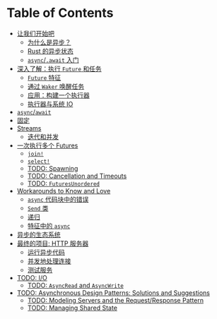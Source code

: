 # Table of Contents

- [让我们开始吧](01_getting_started/01_chapter_zh.md)
  - [为什么是异步？](01_getting_started/02_why_async_zh.md)
  - [Rust 的异步状态](01_getting_started/03_state_of_async_rust_zh.md)
  - [`async`/`.await` 入门](01_getting_started/04_async_await_primer_zh.md)
- [深入了解：执行 `Future` 和任务](02_execution/01_chapter_zh.md)
  - [`Future` 特征](02_execution/02_future_zh.md)
  - [通过 `Waker` 唤醒任务](02_execution/03_wakeups_zh.md)
  - [应用：构建一个执行器](02_execution/04_executor_zh.md)
  - [执行器与系统 IO](02_execution/05_io_zh.md)
- [`async`/`await`](03_async_await/01_chapter_zh.md)
- [固定](04_pinning/01_chapter_zh.md)
- [Streams](05_streams/01_chapter_zh.md)
  - [迭代和并发](05_streams/02_iteration_and_concurrency_zh.md)
- [一次执行多个 Futures](06_multiple_futures/01_chapter_zh.md)
  - [`join!`](06_multiple_futures/02_join_zh.md)
  - [`select!`](06_multiple_futures/03_select_zh.md)
  - [TODO: Spawning]()
  - [TODO: Cancellation and Timeouts]()
  - [TODO: `FuturesUnordered`]()
- [Workarounds to Know and Love](07_workarounds/01_chapter_zh.md)
  - [`async` 代码块中的错误](07_workarounds/02_err_in_async_blocks_zh.md)
  - [`Send` 类](07_workarounds/03_send_approximation_zh.md)
  - [递归](07_workarounds/04_recursion_zh.md)
  - [特征中的 `async`](07_workarounds/05_async_in_traits_zh.md)
- [异步的生态系统](08_ecosystem/00_chapter_zh.md)
- [最终的项目: HTTP 服务器](09_example/00_intro_zh.md)
  - [运行异步代码](09_example/01_running_async_code_zh.md)
  - [并发地处理连接](09_example/02_handling_connections_concurrently_zh.md)
  - [测试服务](09_example/03_tests_zh.md)
- [TODO: I/O]()
  - [TODO: `AsyncRead` and `AsyncWrite`]()
- [TODO: Asynchronous Design Patterns: Solutions and Suggestions]()
  - [TODO: Modeling Servers and the Request/Response Pattern]()
  - [TODO: Managing Shared State]()
